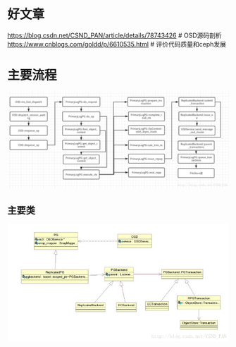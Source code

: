 # 好文章

https://blog.csdn.net/CSND_PAN/article/details/78743426 # OSD源码剖析
https://www.cnblogs.com/goldd/p/6610535.html # 评价代码质量和ceph发展

# 主要流程

![主要流程](./assets/SouthEast)

## 主要类

![主要流程](./assets/SouthEast2)
